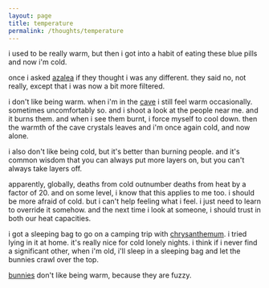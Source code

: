 ```yaml
---
layout: page
title: temperature
permalink: /thoughts/temperature
---
```


i used to be really warm, but then i got into a habit of eating these blue pills and now i'm cold.

once i asked [azalea](/friends/azalea) if they thought i was any different. they said no, not really, except that i was now a bit more filtered.

i don't like being warm. when i'm in the [cave](/places/cavern) i still feel warm occasionally. sometimes uncomfortably so. and i shoot a look at the people near me. and it burns them. and when i see them burnt, i force myself to cool down. then the warmth of the cave crystals leaves and i'm once again cold, and now alone.

i also don't like being cold, but it's better than burning people. and it's common wisdom that you can always put more layers on, but you can't always take layers off. 

apparently, globally, deaths from cold outnumber deaths from heat by a factor of 20. and on some level, i know that this applies to me too. i should be more afraid of cold. but i can't help feeling what i feel. i just need to learn to override it somehow. and the next time i look at someone, i should trust in both our heat capacities.

i got a sleeping bag to go on a camping trip with [chrysanthemum](/friends/chrysanthemum). i tried lying in it at home. it's really nice for cold lonely nights. i think if i never find a significant other, when i'm old, i'll sleep in a sleeping bag and let the bunnies crawl over the top. 

[bunnies](friends/) don't like being warm, because they are fuzzy. 

